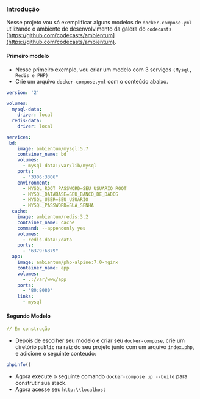 ### Introdução
Nesse projeto vou só exemplificar alguns modelos de `docker-compose.yml` utilizando o ambiente de desenvolvimento da galera do `codecasts` [https://github.com/codecasts/ambientum](https://github.com/codecasts/ambientum).

#### Primeiro modelo
* Nesse primeiro exemplo, vou criar um modelo com 3 serviços `(Mysql, Redis e PHP)`
* Crie um arquivo `docker-compose.yml` com o conteúdo abaixo. 

```yml
version: '2'

volumes:
  mysql-data:
    driver: local
  redis-data:
    driver: local

services:
 bd:
    image: ambientum/mysql:5.7
    container_name: bd
    volumes:
      - mysql-data:/var/lib/mysql
    ports:
      - "3306:3306"
    environment:
      - MYSQL_ROOT_PASSWORD=SEU_USUARIO_ROOT
      - MYSQL_DATABASE=SEU_BANCO_DE_DADOS
      - MYSQL_USER=SEU_USUARIO
      - MYSQL_PASSWORD=SUA_SENHA
  cache:
    image: ambientum/redis:3.2
    container_name: cache
    command: --appendonly yes
    volumes:
      - redis-data:/data
    ports:
      - "6379:6379"
  app:
    image: ambientum/php-alpine:7.0-nginx
    container_name: app
    volumes:
      - .:/var/www/app
    ports:
      - "80:8080"
    links:
      - mysql
```

#### Segundo Modelo
```yml
// Em construção
```

* Depois de escolher seu modelo e criar seu `docker-compose`, crie um diretório  `public` na raiz do seu projeto junto com um arquivo `index.php`, e adicione o seguinte conteudo:
```php
phpinfo()
```

* Agora execute o seguinte comando `docker-compose up --build` para construtir sua stack.
* Agora acesse seu `http:\\localhost`